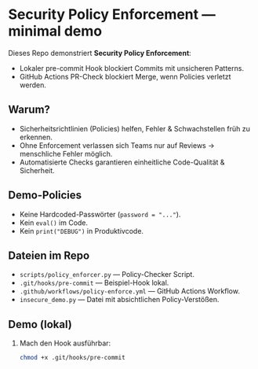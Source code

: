 # Security Policy Enforcement — minimal demo

Dieses Repo demonstriert **Security Policy Enforcement**:
- Lokaler pre-commit Hook blockiert Commits mit unsicheren Patterns.
- GitHub Actions PR-Check blockiert Merge, wenn Policies verletzt werden.

## Warum?
- Sicherheitsrichtlinien (Policies) helfen, Fehler & Schwachstellen früh zu erkennen.
- Ohne Enforcement verlassen sich Teams nur auf Reviews → menschliche Fehler möglich.
- Automatisierte Checks garantieren einheitliche Code-Qualität & Sicherheit.

## Demo-Policies
- Keine Hardcoded-Passwörter (`password = "..."`).
- Kein `eval()` im Code.
- Kein `print("DEBUG")` in Produktivcode.

## Dateien im Repo
- `scripts/policy_enforcer.py` — Policy-Checker Script.
- `.git/hooks/pre-commit` — Beispiel-Hook lokal.
- `.github/workflows/policy-enforce.yml` — GitHub Actions Workflow.
- `insecure_demo.py` — Datei mit absichtlichen Policy-Verstößen.

## Demo (lokal)
1. Mach den Hook ausführbar:
   ```bash
   chmod +x .git/hooks/pre-commit
